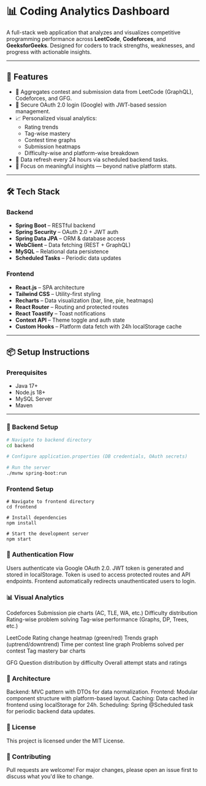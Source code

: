 # 📊 Coding Analytics Dashboard

A full-stack web application that analyzes and visualizes competitive programming performance across **LeetCode**, **Codeforces**, and **GeeksforGeeks**. Designed for coders to track strengths, weaknesses, and progress with actionable insights.

---

## 🚀 Features

- 🔗 Aggregates contest and submission data from LeetCode (GraphQL), Codeforces, and GFG.
- 🔐 Secure OAuth 2.0 login (Google) with JWT-based session management.
- 📈 Personalized visual analytics: 
  - Rating trends
  - Tag-wise mastery
  - Contest time graphs
  - Submission heatmaps
  - Difficulty-wise and platform-wise breakdown
- 🔄 Data refresh every 24 hours via scheduled backend tasks.
- 🧠 Focus on meaningful insights — beyond native platform stats.

---

## 🛠️ Tech Stack

### Backend
- **Spring Boot** – RESTful backend
- **Spring Security** – OAuth 2.0 + JWT auth
- **Spring Data JPA** – ORM & database access
- **WebClient** – Data fetching (REST + GraphQL)
- **MySQL** – Relational data persistence
- **Scheduled Tasks** – Periodic data updates

### Frontend
- **React.js** – SPA architecture
- **Tailwind CSS** – Utility-first styling
- **Recharts** – Data visualization (bar, line, pie, heatmaps)
- **React Router** – Routing and protected routes
- **React Toastify** – Toast notifications
- **Context API** – Theme toggle and auth state
- **Custom Hooks** – Platform data fetch with 24h localStorage cache

---

## 📦 Setup Instructions

### Prerequisites
- Java 17+
- Node.js 18+
- MySQL Server
- Maven

---

### 🔧 Backend Setup

```bash
# Navigate to backend directory
cd backend

# Configure application.properties (DB credentials, OAuth secrets)

# Run the server
./mvnw spring-boot:run
```

### Frontend Setup
```
# Navigate to frontend directory
cd frontend

# Install dependencies
npm install

# Start the development server
npm start
```

### 🔐 Authentication Flow
Users authenticate via Google OAuth 2.0.
JWT token is generated and stored in localStorage.
Token is used to access protected routes and API endpoints.
Frontend automatically redirects unauthenticated users to login.



### 📊 Visual Analytics
Codeforces
Submission pie charts (AC, TLE, WA, etc.)
Difficulty distribution
Rating-wise problem solving
Tag-wise performance (Graphs, DP, Trees, etc.)

LeetCode
Rating change heatmap (green/red)
Trends graph (uptrend/downtrend)
Time per contest line graph
Problems solved per contest
Tag mastery bar charts

GFG
Question distribution by difficulty
Overall attempt stats and ratings

### 🧱 Architecture
Backend: MVC pattern with DTOs for data normalization.
Frontend: Modular component structure with platform-based layout.
Caching: Data cached in frontend using localStorage for 24h.
Scheduling: Spring @Scheduled task for periodic backend data updates.

### 📄 License
This project is licensed under the MIT License.

### 🤝 Contributing
Pull requests are welcome! For major changes, please open an issue first to discuss what you'd like to change.


